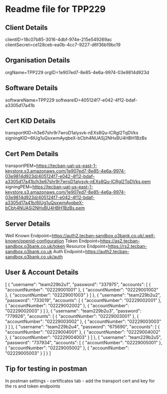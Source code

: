 # Readme file for TPP229 

## Client Details 
 clientID=18c07b85-3016-4dbf-974e-215e549269ac 
 clientSecret=ce128ceb-ea0b-4cc7-9227-d6f36b19bc19 

## Organisation Details 
 orgName=TPP229 
 orgID=1e907ed7-8e85-4e6a-9974-03e9814d923d 

## Software Details 
 softwareName=TPP229 
 softwareID=405124f7-e042-4f12-bdaf-a3305d17a41b 

## Cert KID Details 
 transportKID=h3e67shr9r7wroD1aIysvk-nEXs8Qu-lCRgl2TqDVks 
 signingKID=6IUg1uQsxwmAyqbeX-bCbh4NUASj2NHxBU4HBH1BzBs 

## Cert Pem Details 
 transportPEM=https://tecban-uat-us-east-1-keystore.s3.amazonaws.com/1e907ed7-8e85-4e6a-9974-03e9814d923d/405124f7-e042-4f12-bdaf-a3305d17a41b/h3e67shr9r7wroD1aIysvk-nEXs8Qu-lCRgl2TqDVks.pem 
 signingPEM=https://tecban-uat-us-east-1-keystore.s3.amazonaws.com/1e907ed7-8e85-4e6a-9974-03e9814d923d/405124f7-e042-4f12-bdaf-a3305d17a41b/6IUg1uQsxwmAyqbeX-bCbh4NUASj2NHxBU4HBH1BzBs.pem 

## Server Details 
 Well Known Endpoint=https://auth2.tecban-sandbox.o3bank.co.uk/.well-known/openid-configuration 
 Token Endpoint=https://as2.tecban-sandbox.o3bank.co.uk/token 
 Resource Endpoint=https://rs2.tecban-sandbox.o3bank.co.uk 
 Auth Endpoint=https://auth2.tecban-sandbox.o3bank.co.uk/auth 

 ## User & Account Details 
 [
  {
    "username": "team229b2u1",
    "password": "337975",
    "accounts": [
      {
        "accountNumber": "02229001001"
      },
      {
        "accountNumber": "02229001002"
      },
      {
        "accountNumber": "02229001003"
      }
    ]
  },
  {
    "username": "team229b2u2",
    "password": "733019",
    "accounts": [
      {
        "accountNumber": "02229002001"
      },
      {
        "accountNumber": "02229002002"
      },
      {
        "accountNumber": "02229002003"
      }
    ]
  },
  {
    "username": "team229b2u3",
    "password": "779926",
    "accounts": [
      {
        "accountNumber": "02229003001"
      },
      {
        "accountNumber": "02229003002"
      },
      {
        "accountNumber": "02229003003"
      }
    ]
  },
  {
    "username": "team229b2u4",
    "password": "675690",
    "accounts": [
      {
        "accountNumber": "02229004001"
      },
      {
        "accountNumber": "02229004002"
      },
      {
        "accountNumber": "02229004003"
      }
    ]
  },
  {
    "username": "team229b2u5",
    "password": "737934",
    "accounts": [
      {
        "accountNumber": "02229005001"
      },
      {
        "accountNumber": "02229005002"
      },
      {
        "accountNumber": "02229005003"
      }
    ]
  }
] 

## Tip for testing in postman 
 In postman settings - certificates tab - add the transport cert and key for the rs and token endpoints 

